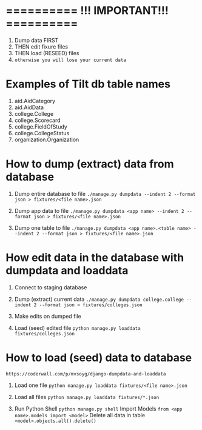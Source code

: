 # ========== !!! IMPORTANT!!! ==========

1. Dump data FIRST
2. THEN edit fixure files
3. THEN load (RESEED) files
4. `otherwise you will lose your current data`


# Examples of Tilt db table names

1. aid.AidCategory
2. aid.AidData
3. college.College
4. college.Scorecard
5. college.FieldOfStudy
6. college.CollegeStatus
7. organization.Organization

# How to dump (extract) data from database

1. Dump entire database to file
    `./manage.py dumpdata --indent 2 --format json > fixtures/<file name>.json`

2.  Dump app data to file
    `./manage.py dumpdata <app name> --indent 2 --format json > fixtures/<file name>.json`

3.  Dump one table to file
    `./manage.py dumpdata <app name>.<table name> --indent 2 --format json > fixtures/<file name>.json`


# How edit data in the database with dumpdata and loaddata

1. Connect to staging database

2. Dump (extract) current data
    `./manage.py dumpdata college.college --indent 2 --format json > fixtures/colleges.json`

3. Make edits on dumped file

4. Load (seed) edited file
    `python manage.py loaddata fixtures/colleges.json`


# How to load (seed) data to database
`https://coderwall.com/p/mvsoyg/django-dumpdata-and-loaddata`

1. Load one file
    `python manage.py loaddata fixtures/<file name>.json`

2. Load all files
   `python manage.py loaddata fixtures/*.json`

3. Run Python Shell
   `python manage.py shell`
   Import Models
   `from <app name>.models import <model>`
   Delete all data in table
   `<model>.objects.all().delete()`
